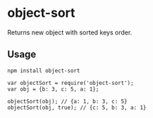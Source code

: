 # object-sort
Returns new object with sorted keys order.

## Usage
```
npm install object-sort
```

```
var objectSort = require('object-sort');
var obj = {b: 3, c: 5, a: 1};

objectSort(obj); // {a: 1, b: 3, c: 5}
objectSort(obj, true); // {c: 5, b: 3, a: 1}
```
